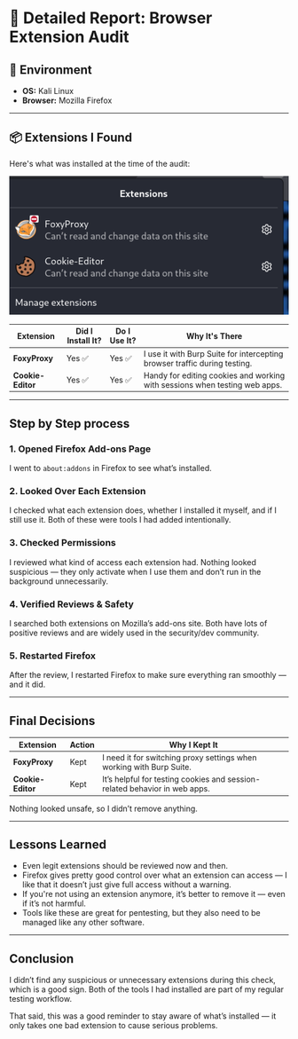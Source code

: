 # 📝 Detailed Report: Browser Extension Audit

## 🔧 Environment
- **OS:** Kali Linux
- **Browser:** Mozilla Firefox
---

## 📦 Extensions I Found

Here's what was installed at the time of the audit:

![Installed Extensions](https://github.com/deepthiii33/Elavate_Labs_task-7/blob/main/screenshots/extensions_list.png)

| Extension        | Did I Install It? | Do I Use It? | Why It's There |
|------------------|-------------------|--------------|----------------|
| **FoxyProxy**     | Yes ✅             | Yes ✅        | I use it with Burp Suite for intercepting browser traffic during testing. |
| **Cookie-Editor** | Yes ✅             | Yes ✅        | Handy for editing cookies and working with sessions when testing web apps. |

---

##  Step by Step process

### 1. Opened Firefox Add-ons Page
I went to `about:addons` in Firefox to see what’s installed.

### 2. Looked Over Each Extension
I checked what each extension does, whether I installed it myself, and if I still use it. Both of these were tools I had added intentionally.

### 3. Checked Permissions
I reviewed what kind of access each extension had. Nothing looked suspicious — they only activate when I use them and don’t run in the background unnecessarily.

### 4. Verified Reviews & Safety
I searched both extensions on Mozilla’s add-ons site. Both have lots of positive reviews and are widely used in the security/dev community.

### 5. Restarted Firefox
After the review, I restarted Firefox to make sure everything ran smoothly — and it did.

---

## Final Decisions

| Extension        | Action | Why I Kept It |
|------------------|--------|----------------|
| **FoxyProxy**     | Kept   | I need it for switching proxy settings when working with Burp Suite. |
| **Cookie-Editor** | Kept   | It’s helpful for testing cookies and session-related behavior in web apps. |

Nothing looked unsafe, so I didn’t remove anything.

---

##  Lessons Learned

- Even legit extensions should be reviewed now and then.
- Firefox gives pretty good control over what an extension can access — I like that it doesn’t just give full access without a warning.
- If you're not using an extension anymore, it’s better to remove it — even if it’s not harmful.
- Tools like these are great for pentesting, but they also need to be managed like any other software.

---

## Conclusion

I didn’t find any suspicious or unnecessary extensions during this check, which is a good sign. Both of the tools I had installed are part of my regular testing workflow.

That said, this was a good reminder to stay aware of what’s installed — it only takes one bad extension to cause serious problems.



